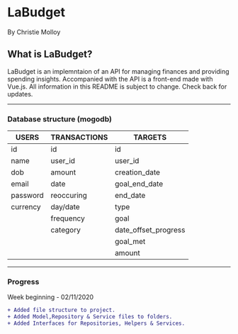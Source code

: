 # LaBudget 
By Christie Molloy

## What is LaBudget?
LaBudget is an implemntaion of an API for managing finances and providing spending insights. Accompanied with the API is a front-end made with Vue.js.
All information in this README is subject to change. Check back for updates.

***
### Database structure (mogodb)
| USERS    | TRANSACTIONS | TARGETS                |
|----------|--------------|------------------------|
| id       | id           | id                     |
| name     | user\_id     | user\_id               |
| dob      | amount       | creation\_date         |
| email    | date         | goal\_end\_date        |
| password | reoccuring   | end\_date              |
| currency | day/date     | type                   |
|          | frequency    | goal                   |
|          | category     | date\_offset\_progress |
|          |              | goal\_met              |
|          |              | amount                 |

***
### Progress
Week beginning - 02/11/2020
```diff
+ Added file structure to project.
+ Added Model,Repository & Service files to folders.
+ Added Interfaces for Repositories, Helpers & Services.
```
